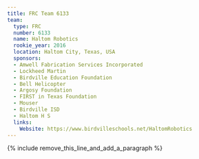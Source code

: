 ```yaml
---
title: FRC Team 6133
team:
  type: FRC
  number: 6133
  name: Haltom Robotics
  rookie_year: 2016
  location: Haltom City, Texas, USA
  sponsors:
  - Amwell Fabrication Services Incorporated
  - Lockheed Martin
  - Birdville Education Foundation
  - Bell Helicopter
  - Argosy Foundation
  - FIRST in Texas Foundation
  - Mouser
  - Birdville ISD
  - Haltom H S
  links:
    Website: https://www.birdvilleschools.net/HaltomRobotics
---
```


{% include remove_this_line_and_add_a_paragraph %}